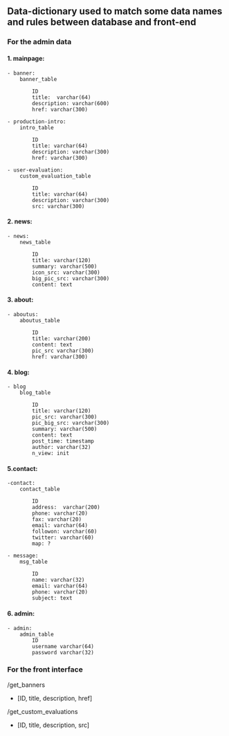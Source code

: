 
## Data-dictionary used to match some data names and rules between database and front-end

### For the admin data 
#### 1. mainpage:

    - banner:  
        banner_table 

            ID
            title:  varchar(64)
            description: varchar(600)
            href: varchar(300)

    - production-intro:
        intro_table

            ID 
            title: varchar(64)
            description: varchar(300)
            href: varchar(300)
    
    - user-evaluation:
        custom_evaluation_table

            ID 
            title: varchar(64)
            description: varchar(300)
            src: varchar(300)

#### 2. news:

    - news: 
        news_table

            ID 
            title: varchar(120)
            summary: varchar(500)
            icon_src: varchar(300)
            big_pic_src: varchar(300)
            content: text 

#### 3. about:
    - aboutus:
        aboutus_table

            ID 
            title: varchar(200)
            content: text 
            pic_src varchar(300)
            href: varchar(300)

#### 4. blog: 
    - blog
        blog_table

            ID 
            title: varchar(120)
            pic_src: varchar(300)
            pic_big_src: varchar(300)
            summary: varchar(500)
            content: text 
            post_time: timestamp
            author: varchar(32)
            n_view: init

#### 5.contact:
    -contact:
        contact_table

            ID 
            address:  varchar(200)
            phone: varchar(20) 
            fax: varchar(20) 
            email: varchar(64)
            followon: varchar(60) 
            twitter: varchar(60)
            map: ?

    - message:
        msg_table

            ID 
            name: varchar(32)
            email: varchar(64)
            phone: varchar(20)
            subject: text 

#### 6. admin:
    - admin:
        admin_table
            ID 
            username varchar(64)
            password varchar(32)  

### For the front interface

/get_banners
- [ID, title, description, href]

/get_custom_evaluations
- [ID, title, description, src]                  























